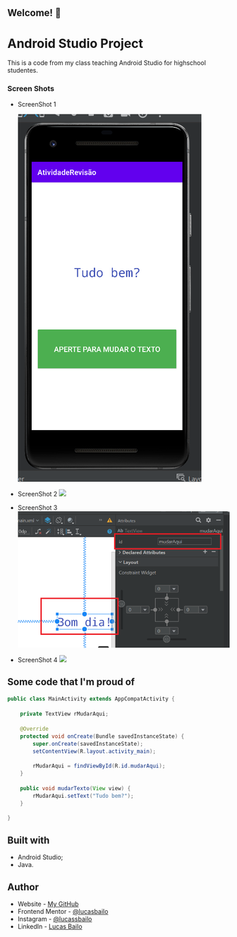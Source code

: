 ## Welcome! 👋

# Android Studio Project

This is a code from my class teaching Android Studio for highschool studentes.

### Screen Shots
- ScreenShot 1

  ![](./images/Imagem%20Aplicativo!.png)
- ScreenShot 2
  ![](./images/Classe%20Botão.png)
- ScreenShot 3
  ![](./images/id%20Texto.png)
- ScreenShot 4
  ![](./images/Código.png)

## Some code that I'm proud of
```java
public class MainActivity extends AppCompatActivity {

    private TextView rMudarAqui;

    @Override
    protected void onCreate(Bundle savedInstanceState) {
        super.onCreate(savedInstanceState);
        setContentView(R.layout.activity_main);

        rMudarAqui = findViewById(R.id.mudarAqui);
    }

    public void mudarTexto(View view) {
        rMudarAqui.setText("Tudo bem?");
    }

}
```

## Built with

- Android Studio;
- Java.

## Author

- Website - [My GitHub](https://github.com/lucasbailo)
- Frontend Mentor - [@lucasbailo](https://www.frontendmentor.io/profile/lucasbailo)
- Instagram - [@lucassbailo](https://www.instagram.com/lucassbailo/)
- LinkedIn - [Lucas Bailo](https://www.linkedin.com/in/lcsbailo)